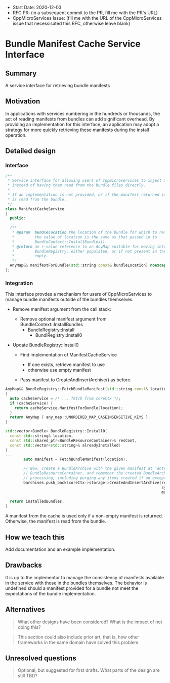 - Start Date: 2020-12-03
- RFC PR: (in a subsequent commit to the PR, fill me with the PR's URL)
- CppMicroServices Issue: (fill me with the URL of the CppMicroServices issue that necessisated this RFC, otherwise leave blank)

# Bundle Manifest Cache Service Interface

## Summary

A service interface for retrieving bundle manifests

## Motivation

In applications with services numbering in the hundreds or thousands, the act of reading manifests from bundles can add significant overhead. By providing an implementation for this interface, an application may adopt a strategy for more quickly retrieving these manifests during the install operation.

## Detailed design

### Interface

```c++
/**
 * Service interface for allowing users of cppmicroservices to inject manifests for bundles
 * instead of having them read from the bundle files directly. 
 *
 * If an implementation is not provided, or if the manifest returned is empty, the manifest
 * is read from the bundle.
 */
class ManifestCacheService
{
  public:
  
  /**
   * @param  bundleLocation the location of the bundle for which to retrieve the manifest.
   *         the value of location is the same as that passed in to
   *         BundleContext::InstallBundles().
   * @return an r-value reference to an AnyMap suitable for moving into the 
   *         BundleRegistry, either populated, or if not present in the cache,
   *         empty.
   */
  AnyMap&& manifestForBundle(std::string const& bundleLocation) noexcept = 0;
};
```

###  Integration

This interface provdes a mechanism for users of CppMicroServices to manage bundle manifests outside of the bundles themselves.

* Remove manifest argument from the call stack:

  * Remove optional manifest argument from BundleContext::InstallBundles
    * BundleRegistry::Install
      * BundlRegistry::Install0

* Update BundleRegistry::Install0

  * Find implementation of ManifestCacheService

    * If one exists, retrieve manifest to use
    * otherwise use empty manifest

  * Pass manifest to CreateAndInsertArchive() as before.

    

```c++
AnyMap&& BundleRegistry::FetchBundleManifest(std::string const& location)
{
  auto cacheService = /* ... fetch from coreCtx */;
  if (cacheService) {
    return cacheService.ManifestForBundle(location);
  }
  return AnyMap { any_map::UNORDERED_MAP_CASEINSENSITIVE_KEYS };
}

std::vector<Bundle> BundleRegistry::Install0(
  const std::string& location,
  const std::shared_ptr<BundleResourceContainer>& resCont,
  const std::vector<std::string>& alreadyInstalled)
{
...
        auto manifest = FetchBundleManifest(location);

        // Now, create a BundleArchive with the given manifest at 'entry' in the
        // BundleResourceContainer, and remember the created BundleArchive here for later
        // processing, including purging any items created if an exception is thrown.
        barchives.push_back(coreCtx->storage->CreateAndInsertArchive(resCont, 
                                                                     symbolicName, 
                                                                     manifest));
...
  return installedBundles;
}

```



A manifest from the cache is used only if a non-empty manifest is returned. Otherwise, the manifest is read from the bundle.

## How we teach this

Add documentation and an example implementation.

## Drawbacks

It is up to the implementor to manage the consistency of manifests available in the service with those in the bundles themselves. The behavior is undefined should a manifest provided for a bundle not meet the expectations of the bundle implementation.

## Alternatives

> What other designs have been considered? What is the impact of not doing this?

> This section could also include prior art, that is, how other frameworks in the same domain have solved this problem.

## Unresolved questions

> Optional, but suggested for first drafts. What parts of the design are still
> TBD?